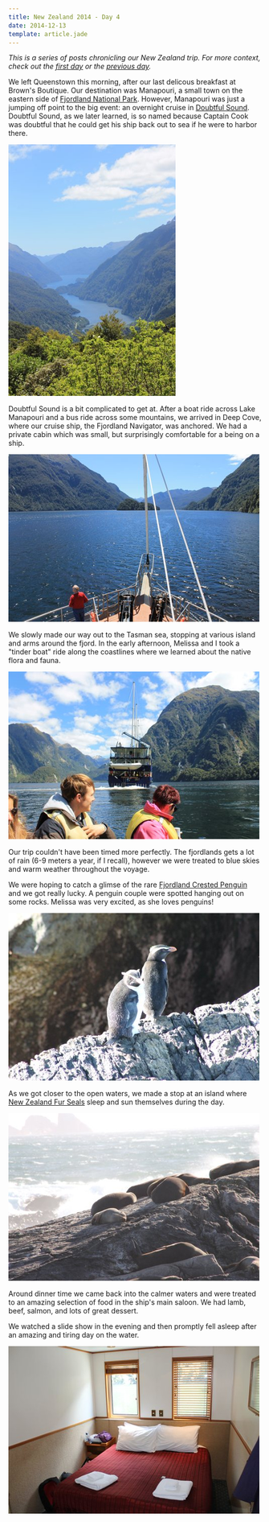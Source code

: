 ```yaml
---
title: New Zealand 2014 - Day 4
date: 2014-12-13
template: article.jade
---
```

*This is a series of posts chronicling our New Zealand trip. For more context, check out the [first day][1] or the [previous day][2].*

We left Queenstown this morning, after our last delicous breakfast at Brown's Boutique. Our destination was Manapouri, a small town on the eastern side of [Fjordland National Park][3]. However, Manapouri was just a jumping off point to the big event: an overnight cruise in [Doubtful Sound][4]. Doubtful Sound, as we later learned, is so named because Captain Cook was doubtful that he could get his ship back out to sea if he were to harbor there.

![Beautiful views of Doubtful Sound][8]

Doubtful Sound is a bit complicated to get at. After a boat ride across Lake Manapouri and a bus ride across some mountains, we arrived in Deep Cove, where our cruise ship, the Fjordland Navigator, was anchored. We had a private cabin which was small, but surprisingly comfortable for a being on a ship.

![Beautiful views of Doubtful Sound][9]

We slowly made our way out to the Tasman sea, stopping at various island and arms around the fjord. In the early afternoon, Melissa and I took a "tinder boat" ride along the coastlines where we learned about the native flora and fauna.

![Exploring the fjords in a tinder boat][12]

Our trip couldn't have been timed more perfectly. The fjordlands gets a lot of rain (6-9 meters a year, if I recall), however we were treated to blue skies and warm weather throughout the voyage.

We were hoping to catch a glimse of the rare [Fjordland Crested Penguin][5] and we got really lucky. A penguin couple were spotted hanging out on some rocks. Melissa was very excited, as she loves penguins!

![Fjordland Crested Penguins][10]

As we got closer to the open waters, we made a stop at an island where [New Zealand Fur Seals][6] sleep and sun themselves during the day.

![New Zealand Fur Seals][11]

Around dinner time we came back into the calmer waters and were treated to an amazing selection of food in the ship's main saloon. We had lamb, beef, salmon, and lots of great dessert.

We watched a slide show in the evening and then promptly fell asleep after an amazing and tiring day on the water.

![Our cabin abord the Fjordland Navigator][7]

[1]: /blog/new-zealand-2014-day-1/
[2]: /blog/new-zealand-2014-day-3/
[3]: http://en.wikipedia.org/wiki/Fiordland_National_Park
[4]: http://en.wikipedia.org/wiki/Doubtful_Sound
[5]: http://en.wikipedia.org/wiki/Fiordland_penguin
[6]: http://en.wikipedia.org/wiki/Arctocephalus_forsteri
[7]: /media/images/nz14/day4/cabin.jpg
[8]: /media/images/nz14/day4/deep-cove.jpg
[9]: /media/images/nz14/day4/doubtful-sound-1.jpg
[10]: /media/images/nz14/day4/penguins.jpg
[11]: /media/images/nz14/day4/seals.jpg
[12]: /media/images/nz14/day4/tinder-boat.jpg
